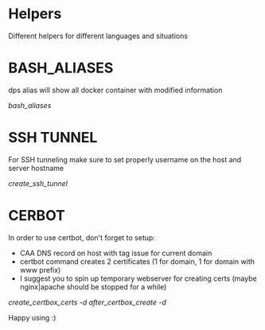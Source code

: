 # Helpers
Different helpers for different languages and situations

# BASH_ALIASES
dps alias will show all docker container with modified information

*bash_aliases*

# SSH TUNNEL
For SSH tunneling make sure to set properly username on the host and server hostname

*create_ssh_tunnel*

# CERBOT
In order to use certbot, don't forget to setup:
- CAA DNS record on host with tag issue for current domain
- certbot command creates 2 certificates (1 for domain, 1 for domain with www prefix)
- I suggest you to spin up temporary webserver for creating certs (maybe nginx|apache should be stopped for a while)

*create_certbox_certs -d*
*after_certbox_create -d*

Happy using :)
